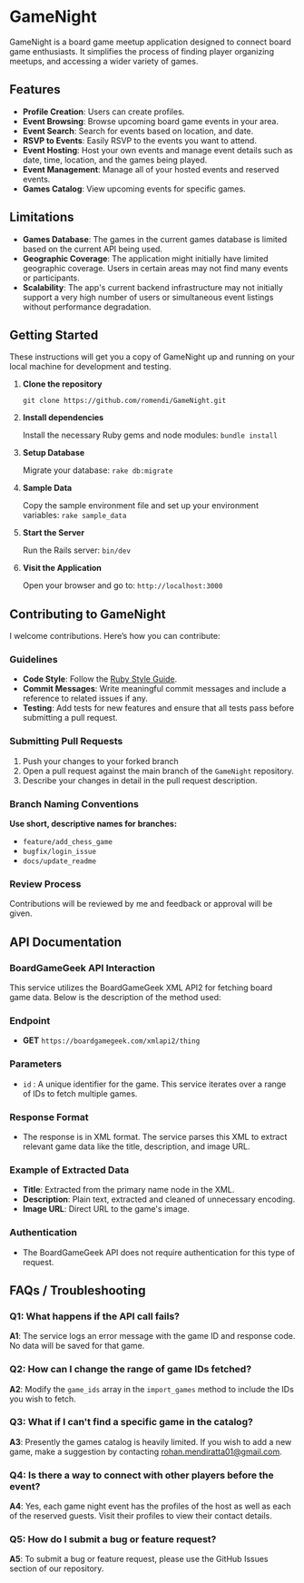 # GameNight

GameNight is a board game meetup application designed to connect board game enthusiasts. It simplifies the process of finding player 
organizing meetups, and accessing a wider variety of games.

## Features

- **Profile Creation**: Users can create profiles. 
- **Event Browsing**: Browse upcoming board game events in your area.
- **Event Search**: Search for events based on location, and date.
- **RSVP to Events**: Easily RSVP to the events you want to attend.
- **Event Hosting**: Host your own events and manage event details such as date, time, location, and the games being played. 
- **Event Management**: Manage all of your hosted events and reserved events. 
- **Games Catalog**: View upcoming events for specific games. 

## Limitations

- **Games Database**: The games in the current games database is limited based on the current API being used. 
- **Geographic Coverage**: The application might initially have limited geographic coverage. Users in certain areas may not find many events or participants. 
- **Scalability**: The app's current backend infrastructure may not initially support a very high number of users or simultaneous event listings without performance degradation.

## Getting Started

These instructions will get you a copy of GameNight up and running on your local machine for development and testing.

1. **Clone the repository** 

   `git clone https://github.com/romendi/GameNight.git `

2. **Install dependencies**

  
    Install the necessary Ruby gems and node modules: `bundle install`

3. **Setup Database**

  
    Migrate your database: `rake db:migrate`

4. **Sample Data**

  
    Copy the sample environment file and set up your environment variables: `rake sample_data`

5. **Start the Server**

    Run the Rails server: `bin/dev`

6. **Visit the Application**

    Open your browser and go to: `http://localhost:3000`

## Contributing to GameNight

I welcome contributions. Here’s how you can contribute:

### Guidelines

- **Code Style**: Follow the [Ruby Style Guide](https://github.com/rubocop-hq/ruby-style-guide).
- **Commit Messages**: Write meaningful commit messages and include a reference to related issues if any.
- **Testing**: Add tests for new features and ensure that all tests pass before submitting a pull request.

### Submitting Pull Requests

1. Push your changes to your forked branch
2. Open a pull request against the main branch of the `GameNight` repository.
3. Describe your changes in detail in the pull request description.

### Branch Naming Conventions

**Use short, descriptive names for branches:**
- `feature/add_chess_game`
- `bugfix/login_issue`
- `docs/update_readme`

### Review Process

Contributions will be reviewed by me and feedback or approval will be given. 

## API Documentation

### BoardGameGeek API Interaction

This service utilizes the BoardGameGeek XML API2 for fetching board game data. Below is the description of the method used:

### Endpoint
- **GET** `https://boardgamegeek.com/xmlapi2/thing`

### Parameters
- `id` : A unique identifier for the game. This service iterates over a range of IDs to fetch multiple games.

### Response Format
- The response is in XML format. The service parses this XML to extract relevant game data like the title, description, and image URL.

### Example of Extracted Data
- **Title**: Extracted from the primary name node in the XML.
- **Description**: Plain text, extracted and cleaned of unnecessary encoding.
- **Image URL**: Direct URL to the game's image.

### Authentication
- The BoardGameGeek API does not require authentication for this type of request.

## FAQs / Troubleshooting

### Q1: What happens if the API call fails?
**A1**: The service logs an error message with the game ID and response code. No data will be saved for that game.

### Q2: How can I change the range of game IDs fetched?
**A2**: Modify the `game_ids` array in the `import_games` method to include the IDs you wish to fetch.

### Q3: What if I can't find a specific game in the catalog?
**A3**: Presently the games catalog is heavily limited. If you wish to add a new game, make a suggestion by contacting rohan.mendiratta01@gmail.com. 

### Q4: Is there a way to connect with other players before the event?
**A4**: Yes, each game night event has the profiles of the host as well as each of the reserved guests. Visit their profiles to view their contact details. 

### Q5: How do I submit a bug or feature request?
**A5**: To submit a bug or feature request, please use the GitHub Issues section of our repository. 
